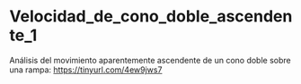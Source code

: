 # Velocidad_de_cono_doble_ascendente_1
Análisis del movimiento aparentemente ascendente de un cono doble sobre una rampa: 
https://tinyurl.com/4ew9jws7
